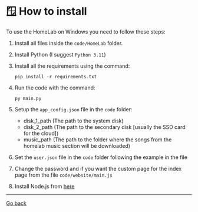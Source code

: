 # 🪟 How to install
To use the HomeLab on Windows you need to follow these steps:

1. Install all files inside the `code/HomeLab` folder.
  
2. Install Python (I suggest `Python 3.11`)

3. Install all the requirements using the command:
   ```console
   pip install -r requirements.txt
   ```

4. Run the code with the command:
   ```console
   py main.py
   ```
   
5. Setup the `app_config.json` file in the `code` folder: 
   - disk_1_path (The path to the system disk)
   - disk_2_path (The path to the secondary disk [usually the SSD card for the cloud])
   - music_path (The path to the folder where the songs from the homelab music section will be downloaded)

6. Set the `user.json` file in the `code` folder following the example in the file

7. Change the password and if you want the custom page for the index page from the file `code/website/main.js`

8. Install Node.js from [here](https://nodejs.org/en/download)
<hr>

[Go back](README.md)
